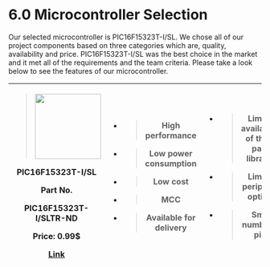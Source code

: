# **6.0 Microcontroller Selection**

Our selected microcontroller is PIC16F15323T-I/SL. We chose all of our
project components based on three categories which are, quality,
availability and price. PIC16F15323T-I/SL was the best choice in the
market and it met all of the requirements and the team criteria. Please
take a look below to see the features of our microcontroller.

<table>
<colgroup>
<col style="width: 35%" />
<col style="width: 37%" />
<col style="width: 27%" />
</colgroup>
<thead>
<tr class="header">
<th><blockquote>
<p><img src="media/image1.png" style="width:1.35938in;height:1.35938in" /></p>
</blockquote>
<p>PIC16F15323T-I/SL</p>
<p>Part <strong>No.</strong></p>
<p>PIC16F15323T-I/SLTR-ND</p>
<p><strong>Price:</strong> 0.99$</p>
<p><a href="https://www.digikey.com/en/products/detail/microchip-technology/PIC16F15323T-I-SL/7203701"><u>Link</u></a></p></th>
<th><ul>
<li><blockquote>
<p>High performance</p>
</blockquote></li>
<li><blockquote>
<p>Low power consumption</p>
</blockquote></li>
<li><blockquote>
<p>Low cost</p>
</blockquote></li>
<li><blockquote>
<p>MCC</p>
</blockquote></li>
<li><blockquote>
<p>Available for delivery</p>
</blockquote></li>
</ul></th>
<th><ul>
<li><blockquote>
<p>Limited availability of third-party libraries</p>
</blockquote></li>
<li><blockquote>
<p>Limited peripheral options</p>
</blockquote></li>
<li><blockquote>
<p>Small number of pins</p>
</blockquote></li>
</ul></th>
</tr>
</thead>
<tbody>
</tbody>
</table>
